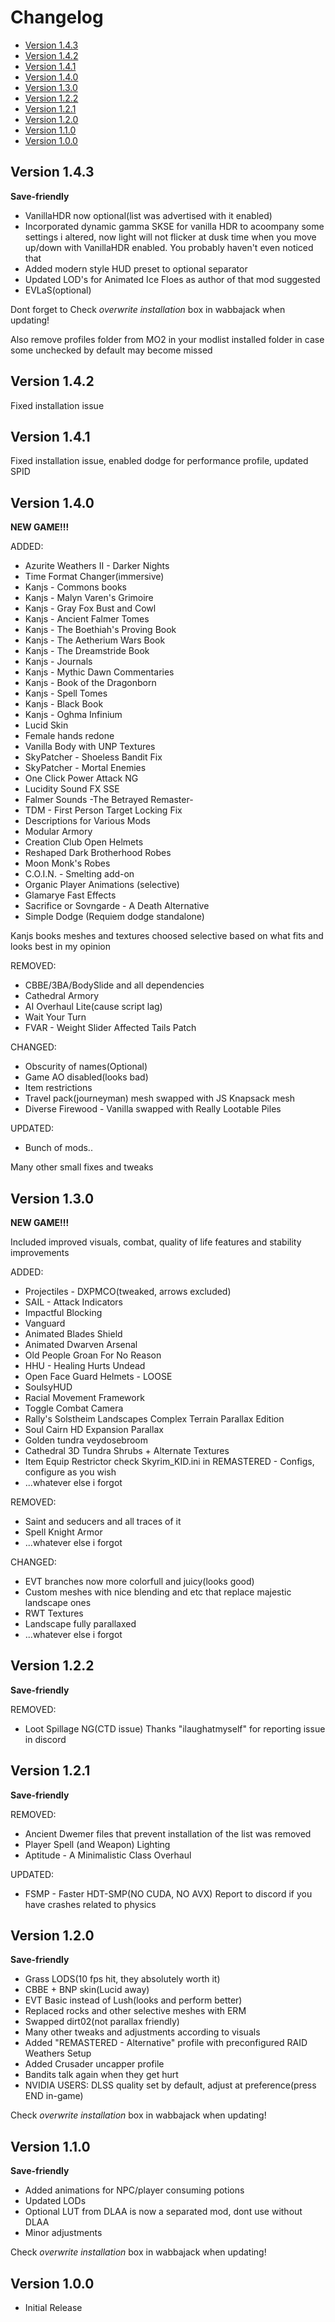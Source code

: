 # Changelog
- [Version 1.4.3](#version-143)
- [Version 1.4.2](#version-142)
- [Version 1.4.1](#version-141)
- [Version 1.4.0](#version-140)
- [Version 1.3.0](#version-130)
- [Version 1.2.2](#version-122)
- [Version 1.2.1](#version-121)
- [Version 1.2.0](#version-120)
- [Version 1.1.0](#version-110)
- [Version 1.0.0](#version-100)

## Version 1.4.3

**Save-friendly**

- VanillaHDR now optional(list was advertised with it enabled)
- Incorporated dynamic gamma SKSE for vanilla HDR to acoompany some settings i altered, now light will not flicker at dusk time when you move up/down with VanillaHDR enabled. You probably haven't even noticed that
- Added modern style HUD preset to optional separator
- Updated LOD's for Animated Ice Floes as author of that mod suggested
- EVLaS(optional)

Dont forget to Check *overwrite installation* box in wabbajack when updating!

Also remove profiles folder from MO2 in your modlist installed folder in case some unchecked by default may become missed

## Version 1.4.2

Fixed installation issue

## Version 1.4.1

Fixed installation issue, enabled dodge for performance profile, updated SPID

## Version 1.4.0

**NEW GAME!!!**

ADDED:
- Azurite Weathers II - Darker Nights
- Time Format Changer(immersive)
- Kanjs - Commons books
- Kanjs - Malyn Varen's Grimoire
- Kanjs - Gray Fox Bust and Cowl
- Kanjs - Ancient Falmer Tomes
- Kanjs - The Boethiah's Proving Book
- Kanjs - The Aetherium Wars Book
- Kanjs - The Dreamstride Book
- Kanjs - Journals
- Kanjs - Mythic Dawn Commentaries
- Kanjs - Book of the Dragonborn
- Kanjs - Spell Tomes
- Kanjs - Black Book
- Kanjs - Oghma Infinium
- Lucid Skin
- Female hands redone
- Vanilla Body with UNP Textures
- SkyPatcher - Shoeless Bandit Fix
- SkyPatcher - Mortal Enemies
- One Click Power Attack NG
- Lucidity Sound FX SSE
- Falmer Sounds -The Betrayed Remaster-
- TDM - First Person Target Locking Fix
- Descriptions for Various Mods
- Modular Armory
- Creation Club Open Helmets
- Reshaped Dark Brotherhood Robes
- Moon Monk's Robes
- C.O.I.N. - Smelting add-on
- Organic Player Animations (selective)
- Glamarye Fast Effects
- Sacrifice or Sovngarde - A Death Alternative
- Simple Dodge (Requiem dodge standalone)

Kanjs books meshes and textures choosed selective based on what fits and looks best
in my opinion

REMOVED:
- CBBE/3BA/BodySlide and all dependencies
- Cathedral Armory
- AI Overhaul Lite(cause script lag)
- Wait Your Turn
- FVAR - Weight Slider Affected Tails Patch

CHANGED:
- Obscurity of names(Optional)
- Game AO disabled(looks bad)
- Item restrictions
- Travel pack(journeyman) mesh swapped with JS Knapsack mesh
- Diverse Firewood - Vanilla swapped with Really Lootable Piles

UPDATED:
- Bunch of mods..

Many other small fixes and tweaks

## Version 1.3.0

**NEW GAME!!!**

Included improved visuals, combat, quality of life features and stability improvements

ADDED:
- Projectiles - DXPMCO(tweaked, arrows excluded)
- SAIL - Attack Indicators
- Impactful Blocking
- Vanguard
- Animated Blades Shield
- Animated Dwarven Arsenal
- Old People Groan For No Reason
- HHU - Healing Hurts Undead
- Open Face Guard Helmets - LOOSE
- SoulsyHUD
- Racial Movement Framework
- Toggle Combat Camera
- Rally's Solstheim Landscapes Complex Terrain Parallax Edition
- Soul Cairn HD Expansion Parallax
- Golden tundra veydosebroom
- Cathedral 3D Tundra Shrubs + Alternate Textures
- Item Equip Restrictor
   check Skyrim_KID.ini in REMASTERED - Configs, configure as you wish
- ...whatever else i forgot

REMOVED:
- Saint and seducers and all traces of it
- Spell Knight Armor
- ...whatever else i forgot

CHANGED:
- EVT branches now more colorfull and juicy(looks good)
- Custom meshes with nice blending and etc that replace majestic landscape ones
- RWT Textures
- Landscape fully parallaxed
- ...whatever else i forgot

## Version 1.2.2

**Save-friendly**

REMOVED:
- Loot Spillage NG(CTD issue)
  Thanks "ilaughatmyself" for reporting issue in discord

## Version 1.2.1

**Save-friendly**

REMOVED:
- Ancient Dwemer files that prevent installation of the list was removed
- Player Spell (and Weapon) Lighting
- Aptitude - A Minimalistic Class Overhaul

UPDATED:
- FSMP - Faster HDT-SMP(NO CUDA, NO AVX)
  Report to discord if you have crashes related to physics

## Version 1.2.0

**Save-friendly**

- Grass LODS(10 fps hit, they absolutely worth it)
- CBBE + BNP skin(Lucid away)
- EVT Basic instead of Lush(looks and perform better)
- Replaced rocks and other selective meshes with ERM
- Swapped dirt02(not parallax friendly)
- Many other tweaks and adjustments according to visuals
- Added "REMASTERED - Alternative" profile with preconfigured RAID Weathers Setup
- Added Crusader uncapper profile
- Bandits talk again when they get hurt
- NVIDIA USERS: DLSS quality set by default, adjust at preference(press END  in-game)

Check *overwrite installation* box in wabbajack when updating!

## Version 1.1.0

**Save-friendly**

- Added animations for NPC/player consuming potions
- Updated LODs
- Optional LUT from DLAA is now a separated mod, dont use without DLAA
- Minor adjustments

Check *overwrite installation* box in wabbajack when updating!

## Version 1.0.0

- Initial Release
